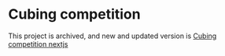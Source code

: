 # Cubing competition

This project is archived, and new and updated version is [Cubing competition nextjs](https://github.com/UnknownCoder404/Cubing-competition-nextjs)
